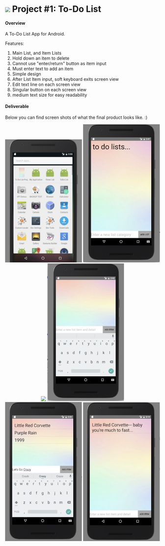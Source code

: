 # ![](https://ga-dash.s3.amazonaws.com/production/assets/logo-9f88ae6c9c3871690e33280fcf557f33.png) Project #1: To-Do List

#### Overview

A To-Do List App for Android. 

Features: 

1. Main List, and Item Lists
2. Hold down an item to delete
3. Cannot use "enter/return" button as item input
4. Must enter text to add an item
5. Simple design
6. After List Item input, soft keyboard exits screen view
7. Edit text line on each screen view
8. Singular button on each screen view
9. medium text size for easy readability

#### Deliverable

Below you can find screen shots of what the final product looks like. :)

<p align="center">
  <img src="screenshots/Screen Shot 1.jpg" width="250">
  <img src="screenshots/Screen Shot 2.jpg" width="250">
  <img src="screenshots/Screen Shot 3.jpg" width="250">
  <img src="screenshots/Screen Shot 4.jpg" width="250">
   <img src="screenshots/Screen Shot 5.jpg" width="250">
  <img src="screenshots/Screen Shot 6.jpg" width="250">
</p>


